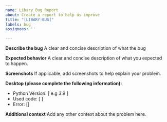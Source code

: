 ```yaml
---
name: Libary Bug Report
about: Create a report to help us improve
title: "[LIBARY-BUG]"
labels: bug
assignees: ''

---
```


**Describe the bug**
A clear and concise description of what the bug 

**Expected behavior**
A clear and concise description of what you expected to happen.

**Screenshots**
If applicable, add screenshots to help explain your problem.

**Desktop (please complete the following information):**
 - Python Version: [ e.g 3.9 ]
 - Used code: [ ]
 - Error: []

**Additional context**
Add any other context about the problem here.
